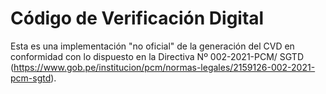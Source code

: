 # Código de Verificación Digital

Esta es una implementación "no oficial" de la generación del CVD en conformidad con lo dispuesto en la Directiva Nº 002-2021-PCM/ SGTD (https://www.gob.pe/institucion/pcm/normas-legales/2159126-002-2021-pcm-sgtd).
